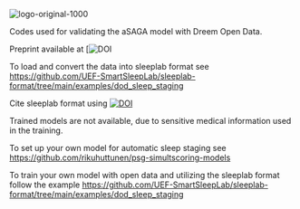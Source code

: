 
![logo-original-1000](https://github.com/matias-olavi/aSAGA/assets/58652644/5c28ebf3-c7b7-4644-b95b-caab1f539e1c)

Codes used for validating the aSAGA model with Dreem Open Data.

Preprint available at [![DOI](https://doi.org/10.48550/arXiv.2310.02032)

To load and convert the data into sleeplab format see https://github.com/UEF-SmartSleepLab/sleeplab-format/tree/main/examples/dod_sleep_staging

Cite sleeplab format using [![DOI](https://zenodo.org/badge/DOI/10.5281/zenodo.7997549.svg)](https://doi.org/10.5281/zenodo.7997549)

Trained models are not available, due to sensitive medical information used in the training.

To set up your own model for automatic sleep staging see https://github.com/rikuhuttunen/psg-simultscoring-models

To train your own model with open data and utilizing the sleeplab format follow the example https://github.com/UEF-SmartSleepLab/sleeplab-format/tree/main/examples/dod_sleep_staging

